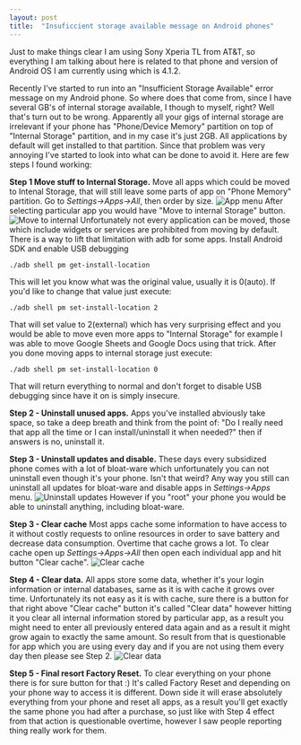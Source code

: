 ```yaml
---
layout: post 
title:  "Insuficcient storage available message on Android phones"
---
```

Just to make things clear I am using Sony Xperia TL from AT&amp;T, 
so everything I am talking about here is related to that phone and 
version of Android OS I am currently using which is 4.1.2.

Recently I've started to run into an "Insufficient Storage Available" error 
message on my Android phone. So where does that come from, since I have 
several GB's of internal storage available, I though to myself, right? 
Well that's turn out to be wrong. Apparently all your gigs of internal 
storage are irrelevant if your phone has "Phone/Device Memory" partition
 on top of "Internal Storage" partition, and in my case it's just 2GB. 
All applications by default will get installed to that partition.
Since that problem was very annoying I've started to look into what can be done to avoid it. Here are few steps I found working:

**Step 1 Move stuff to Internal Storage.**
Move all apps which could be moved to Intenal Storage, that will still leave
 some parts of app on "Phone Memory" partition. Go to 
*Settings->Apps->All*, then order by size.
![App menu](/assets/app_menu.png)
After selecting particular app you would have "Move to internal Storage" button.
![Move to internal](/assets/move_internal.png)
Unfortunately not every application can be moved, those which include widgets or 
services are prohibited from moving by default. There is a way to lift 
that limitation with adb for some apps. 
Install Android SDK and enable USB debugging
```
./adb shell pm get-install-location
```
This will let you know what was the original value, usually it is 0(auto). If you'd like to change that value just execute:
```
./adb shell pm set-install-location 2
```
That will set value to 2(external) which has very surprising effect and you 
would be able to move even more apps to "Internal Storage" for example I
 was able to move Google Sheets and Google Docs using that trick.
After you done moving apps to internal storage just execute:
```
./adb shell pm set-install-location 0
```
That will return everything to normal and don't forget to disable USB debugging since have it on is simply insecure.

**Step 2 - Uninstall unused apps.**
Apps you've installed abviously take space, so take a deep breath and think 
from the point of: "Do I really need that app all the time or I can 
install/uninstall it when needed?" then if answers is no, uninstall it.

**Step 3 - Uninstall updates and disable.**
These days every subsidized phone comes with a lot of bloat-ware which 
unfortunately you can not uninstall even though it's your phone. Isn't 
that weird? Any way you still can uninstall all updates for bloat-ware 
and disable apps in *Settings->Apps* menu.
![Uninstall updates](/assets/uninstall_updates.png)
However if you "root" your phone you would be able to uninstall anything, including bloat-ware.

**Step 3 - Clear cache**
Most apps cache some information to have access to it without costly 
requests to online resources in order to save battery and decrease data 
consumption. Overtime that cache grows a lot. To clear cache open up 
*Settings->Apps->All* then open each individual app and hit 
button "Clear cache".
![Clear cache](/assets/clear_cache.png)

**Step 4 - Clear data.**
All apps store some data, whether it's your login information or internal 
databases, same as it is with cache it grows over time. Unfortunately 
its not easy as it is with cache, sure there is a button for that right 
above "Clear cache" button it's called "Clear data" however hitting it 
you clear all internal information stored by particular app, as a result
 you might need to enter all previously entered data again and as a 
result it might grow again to exactly the same amount. So result from 
that is questionable for app which you are using every day and if you 
are not using them every day then please see Step 2.
![Clear data](/assets/clear_data.png)

**Step 5 - Final resort Factory Reset.**
To clear everything on your phone there is for sure button for that :) 
It's called Factory Reset and depending on your phone way to access it 
is different. Down side it will erase absolutely everything from your 
phone and reset all apps, as a result you'll get exactly the same phone 
you had after a purchase, so just like with Step 4 effect from that 
action is questionable overtime, however I saw people reporting thing 
really work for them.
